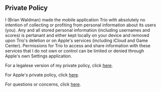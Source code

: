 ## Private Policy

I (Brian Waldman) made the mobile application Trio with absolutely no intention of collecting or profiting from personal information about its users (you). Any and all stored personal information (including usernames and scores) is pertanant and either kept locally on your device and removed upon Trio's deletion or on Apple's services (including iCloud and Game Center). Permissions for Trio to access and share information with these services that I do not own or control can be limited or denied through Apple's own Settings application.

For a legalese version of my private policy, click [here](https://brianwaldman.github.io/trio/privacy.html).

For Apple's private policy, click [here](https://www.apple.com/privacy).

For questions or concerns, click [here](mailto:briantrioapp@gmail.com).
